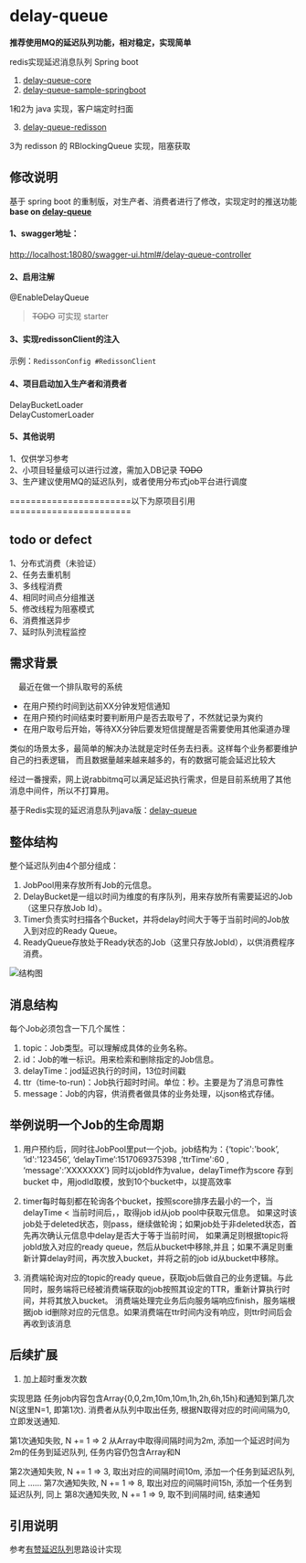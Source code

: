 # delay-queue

**推荐使用MQ的延迟队列功能，相对稳定，实现简单**


redis实现延迟消息队列 Spring boot

1. [delay-queue-core](delay-queue-core)
2. [delay-queue-sample-springboot](delay-queue-sample-springboot)

1和2为 java 实现，客户端定时扫面

3. [delay-queue-redisson](delay-queue-redisson)  

3为 redisson 的 RBlockingQueue 实现，阻塞获取




## 修改说明
基于 spring boot 的重制版，对生产者、消费者进行了修改，实现定时的推送功能  
**base on [delay-queue](https://github.com/yangwenjie88/delay-queue)**


#### 1、swagger地址：

[http://localhost:18080/swagger-ui.html#/delay-queue-controller](http://localhost:18080/swagger-ui.html#/delay-queue-controller)

#### 2、启用注解
@EnableDelayQueue  

>~~TODO~~ 可实现 starter


#### 3、实现redissonClient的注入
示例：`RedissonConfig #RedissonClient`

#### 4、项目启动加入生产者和消费者
DelayBucketLoader  
DelayCustomerLoader  

#### 5、其他说明  
1、仅供学习参考  
2、小项目轻量级可以进行过渡，需加入DB记录 ~~TODO~~  
3、生产建议使用MQ的延迟队列，或者使用分布式job平台进行调度  

=======================以下为原项目引用=======================

## todo or defect
1、分布式消费（未验证）  
2、任务去重机制  
3、多线程消费  
4、相同时间点分组推送  
5、修改线程为阻塞模式  
6、消费推送异步  
7、延时队列流程监控  


## 需求背景
&nbsp;&nbsp;&nbsp;&nbsp;最近在做一个排队取号的系统
* 在用户预约时间到达前XX分钟发短信通知
* 在用户预约时间结束时要判断用户是否去取号了，不然就记录为爽约
* 在用户取号后开始，等待XX分钟后要发短信提醒是否需要使用其他渠道办理

类似的场景太多，最简单的解决办法就是定时任务去扫表。这样每个业务都要维护自己的扫表逻辑，
而且数据量越来越来越多的，有的数据可能会延迟比较大

经过一番搜索，网上说rabbitmq可以满足延迟执行需求，但是目前系统用了其他消息中间件，所以不打算用。

基于Redis实现的延迟消息队列java版：[delay-queue](https://github.com/yangwenjie88/delay-queue)

## 整体结构
整个延迟队列由4个部分组成：

1. JobPool用来存放所有Job的元信息。
2. DelayBucket是一组以时间为维度的有序队列，用来存放所有需要延迟的Job（这里只存放Job Id）。
3. Timer负责实时扫描各个Bucket，并将delay时间大于等于当前时间的Job放入到对应的Ready Queue。
4. ReadyQueue存放处于Ready状态的Job（这里只存放JobId），以供消费程序消费。

![结构图](https://tech.youzan.com/content/images/2016/03/all-1.png)

## 消息结构
每个Job必须包含一下几个属性：

1. topic：Job类型。可以理解成具体的业务名称。
2. id：Job的唯一标识。用来检索和删除指定的Job信息。
3. delayTime：jod延迟执行的时间，13位时间戳
4. ttr（time-to-run)：Job执行超时时间。单位：秒。主要是为了消息可靠性
5. message：Job的内容，供消费者做具体的业务处理，以json格式存储。

## 举例说明一个Job的生命周期
1. 用户预约后，同时往JobPool里put一个job。job结构为：{‘topic':'book’, ‘id':'123456’, ‘delayTime’:1517069375398 ,’ttrTime':60 , ‘message':’XXXXXXX’}
  同时以jobId作为value，delayTime作为score 存到bucket 中，用jodId取模，放到10个bucket中，以提高效率
  
2. timer每时每刻都在轮询各个bucket，按照score排序去最小的一个，当delayTime < 当前时间后，，取得job id从job pool中获取元信息。
如果这时该job处于deleted状态，则pass，继续做轮询；如果job处于非deleted状态，首先再次确认元信息中delay是否大于等于当前时间，
如果满足则根据topic将jobId放入对应的ready queue，然后从bucket中移除,并且；如果不满足则重新计算delay时间，再次放入bucket，并将之前的job id从bucket中移除。

3. 消费端轮询对应的topic的ready queue，获取job后做自己的业务逻辑。与此同时，服务端将已经被消费端获取的job按照其设定的TTR，重新计算执行时间，并将其放入bucket。
消费端处理完业务后向服务端响应finish，服务端根据job id删除对应的元信息。如果消费端在ttr时间内没有响应，则ttr时间后会再收到该消息

## 后续扩展
1. 加上超时重发次数

实现思路
任务job内容包含Array{0,0,2m,10m,10m,1h,2h,6h,15h}和通知到第几次N(这里N=1, 即第1次).
消费者从队列中取出任务, 根据N取得对应的时间间隔为0, 立即发送通知.

第1次通知失败, N += 1 => 2
从Array中取得间隔时间为2m, 添加一个延迟时间为2m的任务到延迟队列, 任务内容仍包含Array和N

第2次通知失败, N += 1 => 3, 取出对应的间隔时间10m, 添加一个任务到延迟队列, 同上
......
第7次通知失败, N += 1 => 8, 取出对应的间隔时间15h, 添加一个任务到延迟队列, 同上
第8次通知失败, N += 1 => 9, 取不到间隔时间, 结束通知

## 引用说明
参考[有赞延迟队列](https://tech.youzan.com/queuing_delay/)思路设计实现